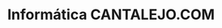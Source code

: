 ---
title: "Informática CANTALEJO.COM"
url: /cantalejo/informatica-cantalejo-com/
shop: Computer
---